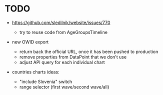 # TODO

- https://github.com/sledilnik/website/issues/770
    - try to reuse code from AgeGroupsTimeline

- new OWID export
    - return back the official URL, once it has been pushed to production
    - remove properties from DataPoint that we don't use
    - adjust API query for each individual chart

- countries charts ideas:
    - "include Slovenia" switch
    - range selector (first wave/second wave/all)